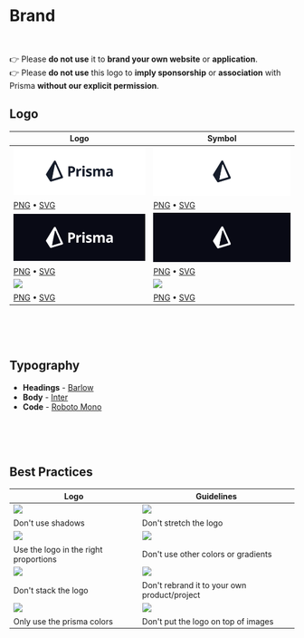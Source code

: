 # Brand
<br>

👉 Please **do not use** it to **brand your own website** or **application**.<br>
👉 Please **do not use** this logo to **imply sponsorship** or **association** with Prisma **without our explicit permission**.

## Logo

| Logo | Symbol |
|-|-|
| ![](https://github.com/prisma/presskit/raw/main/Assets/Preview-Prisma-DarkLogo.png) | ![](https://github.com/prisma/presskit/raw/main/Assets/Preview-Prisma-DarkSymbol.png) |
| [PNG](https://github.com/prisma/presskit/raw/main/Assets/Prisma-DarkLogo.png) • [SVG](https://github.com/prisma/presskit/raw/main/Assets/Prisma-DarkLogo.svg) | [PNG](https://github.com/prisma/presskit/raw/main/Assets/Prisma-DarkSymbol.png) • [SVG](https://github.com/prisma/presskit/raw/main/Assets/Prisma-DarkSymbol.svg) |
| ![](https://github.com/prisma/presskit/raw/main/Assets/Preview-Prisma-LightLogo.png) | ![](https://github.com/prisma/presskit/raw/main/Assets/Preview-Prisma-LightSymbol.png) |
| [PNG](https://github.com/prisma/presskit/raw/main/Assets/Prisma-LightLogo.png) • [SVG](https://github.com/prisma/presskit/raw/main/Assets/Prisma-LightLogo.svg) | [PNG](https://github.com/prisma/presskit/raw/main/Assets/Prisma-LightSymbol.png) • [SVG](https://github.com/prisma/presskit/raw/main/Assets/Prisma-LightSymbol.svg) |
| ![](https://github.com/prisma/presskit/raw/main/Assets/Preview-Prisma-IndigoLogo.png) | ![](https://github.com/prisma/presskit/raw/main/Assets/Preview-Prisma-IndigoSymbol.png) |
| [PNG](https://github.com/prisma/presskit/raw/main/Assets/Prisma-IndigoLogo.png) • [SVG](https://github.com/prisma/presskit/raw/main/Assets/Prisma-IndigoLogo.svg) | [PNG](https://github.com/prisma/presskit/raw/main/Assets/Prisma-IndigoSymbol.png) • [SVG](https://github.com/prisma/presskit/raw/main/Assets/Prisma-IndigoSymbol.svg) |


<br><br><br>
## Typography

- **Headings** - [Barlow](https://fonts.google.com/specimen/Barlow)
- **Body** - [Inter](https://fonts.google.com/specimen/Inter)
- **Code** - [Roboto Mono](https://fonts.google.com/specimen/Roboto+Mono)



<br><br><br>
## Best Practices

| Logo | Guidelines |
|-|-|
| ![](https://user-images.githubusercontent.com/35201107/216070632-66e06f99-da38-4821-83df-317794a625c6.png) | ![](https://user-images.githubusercontent.com/35201107/216070633-93973b33-b8fa-4494-ac96-14ae4a53c0cc.png) |
| Don't use shadows | Don't stretch the logo |
| ![](https://user-images.githubusercontent.com/35201107/216070629-c365405d-8758-4e40-8789-efca59e5f5bd.png) | ![](https://user-images.githubusercontent.com/35201107/216070630-01100f3c-2154-4b57-bed3-2ac16ec35343.png) |
| Use the logo in the right proportions | Don't use other colors or gradients |
| ![](https://user-images.githubusercontent.com/35201107/216315464-f5b015f4-29f2-40f7-88a1-5f7021fdf7f1.png) | ![](https://user-images.githubusercontent.com/35201107/216315465-f6de0b61-645c-4db5-9bae-a07e48e523c9.png) |
| Don't stack the logo | Don't rebrand it to your own product/project |
| ![](https://user-images.githubusercontent.com/35201107/216070634-c336c936-29c8-49d7-ae6f-1f2015c6aab2.png) | ![](https://user-images.githubusercontent.com/35201107/216070631-9c78b382-e0f7-4cca-b772-1928b5fb3093.png) |
| Only use the prisma colors | Don't put the logo on top of images |


